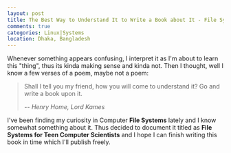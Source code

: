 ```yaml
---
layout: post
title: The Best Way to Understand It to Write a Book about It - File Systems 
comments: true
categories: Linux|Systems
location: Dhaka, Bangladesh
---
```


Whenever something appears confusing, I interpret it as I'm about to learn this "thing", thus its kinda making sense and kinda not. Then I thought, well I know a few verses of a poem, maybe not a poem:

> Shall I tell you my friend, how you will come to understand it?
> Go and write a book upon it.
>
> <cite> -- Henry Home, Lord Kames</cite> 

I've been finding my curiosity in Computer **File Systems** lately and I know somewhat something about it. Thus decided to document it titled as **File Systems for Teen Computer Scientists** and I hope I can finish writing this book in time which I'll publish freely. 


